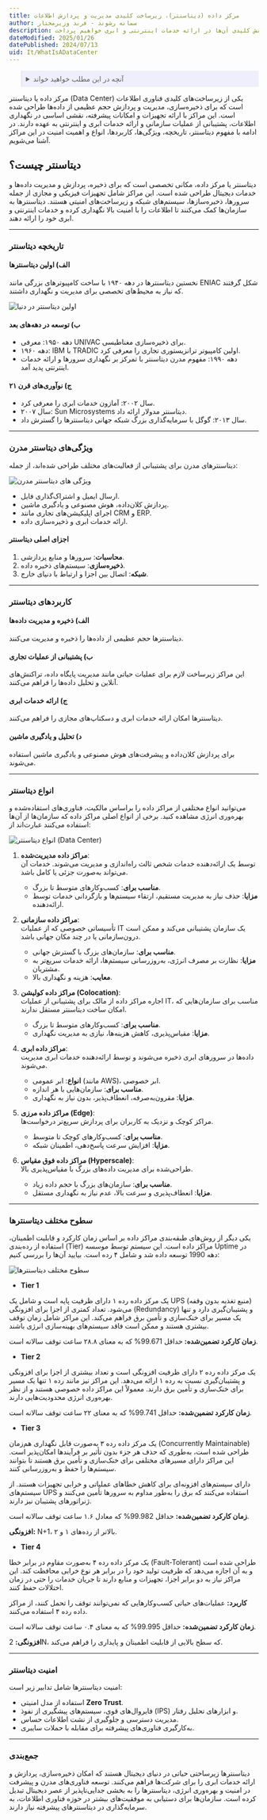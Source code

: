 ```yaml
---
title: مرکز داده (دیتاسنتر)، زیرساخت کلیدی مدیریت و پردازش اطلاعات
author: سمانه رشوند - فربد وزیرمختار
description: دیتاسنتر یا مرکز داده، یک زیرساخت پیشرفته برای میزبانی، مدیریت و پردازش داده‌ها است. در این مقاله، به بررسی اهمیت دیتاسنترها در حفظ امنیت اطلاعات و نقش کلیدی آن‌ها در ارائه خدمات اینترنتی و ابری خواهیم پرداخت.
dateModified: 2025/01/26
datePublished: 2024/07/13
uid: It/WhatIsADataCenter
---
```

<blockquote style="background-color:#eeeefc; padding:0.5rem">
<details>
  <summary>آنچه در این مطلب خواهید خواند</summary>
  <ul>
    <li>دیتاسنتر چیست؟</li>
    <li>تاریخچه دیتاسنتر</li>
    <li>ویژگی‌های دیتاسنتر مدرن</li>
    <li>کاربردهای دیتاسنتر</li>
    <li>انواع دیتاسنتر</li>
    <li>سطوح مختلف دیتاسنترها</li>
    <li>امنیت دیتاسنتر</li>
  </ul>
</details>
</blockquote>

مرکز داده یا دیتاسنتر (Data Center) یکی از زیرساخت‌های کلیدی فناوری اطلاعات است که برای ذخیره‌سازی، مدیریت و پردازش حجم عظیمی از داده‌ها طراحی شده است. این مراکز با ارائه تجهیزات و امکانات پیشرفته، نقشی اساسی در نگهداری اطلاعات، پشتیبانی از عملیات سازمانی و ارائه خدمات ابری و اینترنتی به عهده دارند. در ادامه با مفهوم دیتاسنتر، تاریخچه، ویژگی‌ها، کاربردها، انواع و اهمیت امنیت در این مراکز آشنا می‌شویم.  

## دیتاسنتر چیست؟
دیتاسنتر یا مرکز داده، مکانی تخصصی است که برای ذخیره، پردازش و مدیریت داده‌ها و خدمات دیجیتال طراحی شده است. این مراکز شامل تجهیزات فیزیکی و مجازی از جمله سرورها، ذخیره‌سازها، سیستم‌های شبکه و زیرساخت‌های امنیتی هستند. دیتاسنترها به سازمان‌ها کمک می‌کنند تا اطلاعات را با امنیت بالا نگهداری کرده و خدمات اینترنتی و ابری خود را ارائه دهند.  

---

### تاریخچه دیتاسنتر

#### الف) اولین دیتاسنترها
نخستین دیتاسنترها در دهه ۱۹۴۰ با ساخت کامپیوترهای بزرگی مانند ENIAC شکل گرفتند که نیاز به محیط‌های تخصصی برای مدیریت و نگهداری داشتند.  

![اولین دیتاسنتر در دنیا](./Images/FirstDataCenterInTheWorld.webp)

#### ب) توسعه در دهه‌های بعد
- دهه ۱۹۵۰: معرفی UNIVAC برای ذخیره‌سازی مغناطیسی.  
- دهه ۱۹۶۰: IBM با TRADIC اولین کامپیوتر ترانزیستوری تجاری را معرفی کرد.  
- دهه ۱۹۹۰: مفهوم مدرن دیتاسنتر با تمرکز بر نگهداری سرورها و ارائه خدمات اینترنتی پدید آمد.  

#### ج) نوآوری‌های قرن ۲۱
- سال ۲۰۰۲: آمازون خدمات ابری را معرفی کرد.  
- سال ۲۰۰۷: Sun Microsystems دیتاسنتر مدولار ارائه داد.  
- سال ۲۰۱۳: گوگل با سرمایه‌گذاری بزرگ شبکه جهانی دیتاسنترها را گسترش داد.  

---

### ویژگی‌های دیتاسنتر مدرن

دیتاسنترهای مدرن برای پشتیبانی از فعالیت‌های مختلف طراحی شده‌اند، از جمله:  

![ویژگی های دیتاسنتر مدرن](./Images/ModernDataCenter.webp)

- ارسال ایمیل و اشتراک‌گذاری فایل.  
- پردازش کلان‌داده، هوش مصنوعی و یادگیری ماشین.  
- اجرای اپلیکیشن‌های تجاری مانند CRM و ERP.  
- ارائه خدمات ابری و ذخیره‌سازی داده.  

#### اجزای اصلی دیتاسنتر
1. **محاسبات**: سرورها و منابع پردازشی.  
2. **ذخیره‌سازی**: سیستم‌های ذخیره داده.  
3. **شبکه**: اتصال بین اجزا و ارتباط با دنیای خارج.  

---

### کاربردهای دیتاسنتر

#### الف) ذخیره و مدیریت داده‌ها
دیتاسنترها حجم عظیمی از داده‌ها را ذخیره و مدیریت می‌کنند.  

#### ب) پشتیبانی از عملیات تجاری
این مراکز زیرساخت لازم برای عملیات حیاتی مانند مدیریت پایگاه داده، تراکنش‌های آنلاین و تحلیل داده‌ها را فراهم می‌کنند.  

#### ج) ارائه خدمات ابری
دیتاسنترها امکان ارائه خدمات ابری و دسکتاپ‌های مجازی را فراهم می‌کنند.  

#### د) تحلیل و یادگیری ماشین
برای پردازش کلان‌داده و پیشرفت‌های هوش مصنوعی و یادگیری ماشین استفاده می‌شوند.  

---

### انواع دیتاسنتر

می‌توانید انواع مختلفی از مراکز داده را براساس مالکیت، فناوری‌های استفاده‌شده و بهره‌وری انرژی مشاهده کنید. برخی از انواع اصلی مراکز داده که سازمان‌ها از آن‌ها استفاده می‌کنند عبارت‌اند از:

![انواع دیتاسنتر (Data Center)](./Images/TypesOfDataCenter.webp)

1. **مراکز داده مدیریت‌شده**:  
   توسط یک ارائه‌دهنده خدمات شخص ثالث راه‌اندازی و مدیریت می‌شوند. خدمات آن می‌تواند به‌صورت جزئی یا کامل باشد.  
   - **مناسب برای**: کسب‌وکارهای متوسط تا بزرگ.  
   - **مزایا**: حذف نیاز به مدیریت مستقیم، ارتقاء سیستم‌ها و بازگردانی خدمات توسط ارائه‌دهنده.  

2. **مراکز داده سازمانی**:  
   تأسیساتی خصوصی که از عملیات IT یک سازمان پشتیبانی می‌کند و ممکن است درون‌سازمانی یا در چند مکان جهانی باشد.  
   - **مناسب برای**: سازمان‌های بزرگ با گسترش جهانی.  
   - **مزایا**: نظارت بر مصرف انرژی، به‌روزرسانی سیستم‌ها، ارائه خدمات سریع‌تر به مشتریان.  
   - **معایب**: هزینه و نگهداری بالا.  

3. **مراکز داده کولیشن (Colocation)**:  
   اجاره مراکز داده از مالک برای پشتیبانی از عملیات IT، مناسب برای سازمان‌هایی که امکان ساخت دیتاسنتر مستقل ندارند.  
   - **مناسب برای**: کسب‌وکارهای متوسط تا بزرگ.  
   - **مزایا**: مقیاس‌پذیری، کاهش هزینه‌ها، نیازی به مدیریت نگهداری.  

4. **مراکز داده ابری**:  
   داده‌ها در سرورهای ابری ذخیره می‌شوند و توسط ارائه‌دهنده خدمات ابری مدیریت می‌شوند.  
   - **انواع**: ابر عمومی (مانند AWS)، ابر خصوصی.  
   - **مناسب برای**: سازمان‌هایی با هر اندازه.  
   - **مزایا**: مقرون‌به‌صرفه، انعطاف‌پذیر، بدون نیاز به نگهداری.  

5. **مراکز داده مرزی (Edge)**:  
   مراکز کوچک و نزدیک به کاربران برای پردازش سریع‌تر درخواست‌ها.  
   - **مناسب برای**: کسب‌وکارهای کوچک تا متوسط.  
   - **مزایا**: افزایش سرعت پاسخ‌دهی، اطمینان شبکه.  

6. **مراکز داده فوق مقیاس (Hyperscale)**:  
   طراحی‌شده برای مدیریت داده‌های بزرگ با مقیاس‌پذیری بالا.
   - **مناسب برای**: سازمان‌های بزرگ با حجم داده زیاد.
   - **مزایا**: انعطاف‌پذیری و سرعت بالا، عدم نیاز به نگهداری مستقل.

---

### سطوح مختلف دیتاسنترها

یکی دیگر از روش‌های طبقه‌بندی مراکز داده بر اساس زمان کارکرد و قابلیت اطمینان، استفاده از رده‌بندی (Tier) مراکز داده است. این سیستم توسط موسسه Uptime در دهه 1990 توسعه داده شد و شامل ۴ رده است. بیایید آن‌ها را بررسی کنیم:

![سطوح مختلف دیتاسنترها](./Images/DifferentLevelsOfDataCenters.webp)

- **Tier 1**

یک مرکز داده رده ۱ دارای ظرفیت پایه است و شامل یک UPS (منبع تغذیه بدون وقفه) می‌شود.
تعداد کمتری از اجزا برای افزونگی (Redundancy) و پشتیبان‌گیری دارد و تنها یک مسیر برای خنک‌سازی و تأمین برق فراهم می‌کند.
این مراکز شامل زمان توقف بیشتری هستند و ممکن است فاقد سیستم‌های بهینه‌سازی انرژی باشند.

**زمان کارکرد تضمین‌شده:**  حداقل 99.671% که به معنای ۲۸.۸ ساعت توقف سالانه است.

- **Tier 2**

یک مرکز داده رده ۲ دارای ظرفیت افزونگی است و تعداد بیشتری از اجزا برای افزونگی و پشتیبان‌گیری نسبت به رده ۱ ارائه می‌دهد.
این مراکز نیز مانند رده ۱ تنها یک مسیر برای خنک‌سازی و تأمین برق دارند.
معمولاً این مراکز داده خصوصی هستند و از نظر بهره‌وری انرژی محدودیت‌هایی دارند.

**زمان کارکرد تضمین‌شده:** حداقل 99.741% که به معنای ۲۲ ساعت توقف سالانه است.

- **Tier 3**

یک مرکز داده رده ۳ به‌صورت قابل نگهداری هم‌زمان (Concurrently Maintainable) طراحی شده است، به‌طوری که حذف هر جزء بدون تأثیر بر فرآیندها امکان‌پذیر است.
این مراکز دارای مسیرهای مختلفی برای خنک‌سازی و تأمین برق هستند تا بتوانند سیستم‌ها را حفظ و به‌روزرسانی کنند.

دارای سیستم‌های افزونه‌ای برای کاهش خطاهای عملیاتی و خرابی تجهیزات هستند.
از سیستم‌های UPS استفاده می‌کنند که برق را به‌طور مداوم به سرورها تأمین می‌کنند و ژنراتورهای پشتیبان نیز دارند.

**زمان کارکرد تضمین‌شده:** حداقل 99.982% که معادل ۱.۶ ساعت توقف سالانه است.

**افزونگی:** N+1، بالاتر از رده‌های ۱ و ۲.

- **Tier 4**

یک مرکز داده رده ۴ به‌صورت مقاوم در برابر خطا (Fault-Tolerant) طراحی شده است و به آن اجازه می‌دهد که ظرفیت تولید خود را در برابر هر نوع خرابی محافظت کند.
این مراکز نیاز به دو برابر اجزا، تجهیزات و منابع دارند تا جریان خدمات را حتی در زمان اختلالات حفظ کنند.

**کاربرد:** عملیات‌های حیاتی کسب‌وکارهایی که نمی‌توانند توقف را تحمل کنند، از مراکز داده رده ۴ استفاده می‌کنند.

**زمان کارکرد تضمین‌شده:** حداقل 99.995% که به معنای ۰.۴ ساعت توقف سالانه است.

**افزونگی:** 2N، که سطح بالایی از قابلیت اطمینان و پایداری را فراهم می‌کند.

---

### امنیت دیتاسنتر
امنیت دیتاسنترها شامل تدابیر زیر است:  
- استفاده از مدل امنیتی **Zero Trust**.  
- فایروال‌های قوی، سیستم‌های پیشگیری از نفوذ (IPS) و ابزارهای تحلیل رفتار.  
- مدیریت دسترسی و جلوگیری از نشت اطلاعات حساس.  
- به‌کارگیری فناوری‌های پیشرفته برای مقابله با حملات سایبری.  

---

### جمع‌بندی
دیتاسنترها زیرساختی حیاتی در دنیای دیجیتال هستند که امکان ذخیره‌سازی، پردازش و ارائه خدمات ابری را برای شرکت‌ها فراهم می‌کنند. توسعه فناوری‌های مدرن و پیشرفت در امنیت و بهره‌وری انرژی، دیتاسنترها را به بخشی جدایی‌ناپذیر از عصر دیجیتال تبدیل کرده است. سازمان‌ها برای دستیابی به موفقیت‌های بیشتر در حوزه فناوری اطلاعات، به سرمایه‌گذاری در دیتاسنترهای پیشرفته نیاز دارند.  
